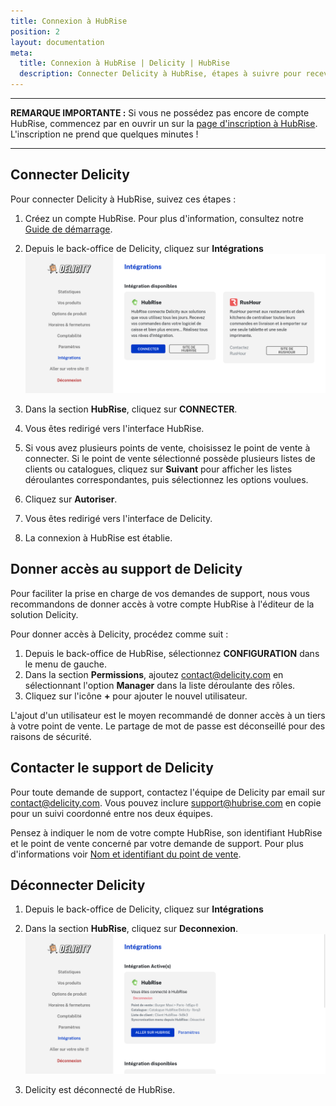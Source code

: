 ```yaml
---
title: Connexion à HubRise
position: 2
layout: documentation
meta:
  title: Connexion à HubRise | Delicity | HubRise
  description: Connecter Delicity à HubRise, étapes à suivre pour recevoir vos commandes Delicity dans votre logiciel de caisse. Centralisez vos commandes.
---
```


---

**REMARQUE IMPORTANTE :** Si vous ne possédez pas encore de compte HubRise, commencez par en ouvrir un sur la [page d'inscription à HubRise](https://manager.hubrise.com/signup). L'inscription ne prend que quelques minutes !

---

## Connecter Delicity

Pour connecter Delicity à HubRise, suivez ces étapes :

1. Créez un compte HubRise. Pour plus d'information, consultez notre [Guide de démarrage](/docs/get-started).
1. Depuis le back-office de Delicity, cliquez sur **Intégrations**
   ![Connexion HubRise sur Delicity](./images/001-delicity-connect.png)

1. Dans la section **HubRise**, cliquez sur **CONNECTER**.
1. Vous êtes redirigé vers l'interface HubRise.
1. Si vous avez plusieurs points de vente, choisissez le point de vente à connecter. Si le point de vente sélectionné possède plusieurs listes de clients ou catalogues, cliquez sur **Suivant** pour afficher les listes déroulantes correspondantes, puis sélectionnez les options voulues.
1. Cliquez sur **Autoriser**.
1. Vous êtes redirigé vers l'interface de Delicity.
1. La connexion à HubRise est établie.

## Donner accès au support de Delicity

Pour faciliter la prise en charge de vos demandes de support, nous vous recommandons de donner accès à votre compte HubRise à l'éditeur de la solution Delicity.

Pour donner accès à Delicity, procédez comme suit :

1. Depuis le back-office de HubRise, sélectionnez **CONFIGURATION** dans le menu de gauche.
1. Dans la section **Permissions**, ajoutez contact@delicity.com en sélectionnant l'option **Manager** dans la liste déroulante des rôles.
1. Cliquez sur l'icône **+** pour ajouter le nouvel utilisateur.

L'ajout d'un utilisateur est le moyen recommandé de donner accès à un tiers à votre point de vente. Le partage de mot de passe est déconseillé pour des raisons de sécurité.

## Contacter le support de Delicity

Pour toute demande de support, contactez l'équipe de Delicity par email sur contact@delicity.com. Vous pouvez inclure support@hubrise.com en copie pour un suivi coordonné entre nos deux équipes.

Pensez à indiquer le nom de votre compte HubRise, son identifiant HubRise et le point de vente concerné par votre demande de support. Pour plus d'informations voir [Nom et identifiant du point de vente](/docs/locations#location-name-and-id).

## Déconnecter Delicity

1. Depuis le back-office de Delicity, cliquez sur **Intégrations**
2. Dans la section **HubRise**, cliquez sur **Deconnexion**.
   ![Déconnexion d'HubRise sur Delicity](./images/002-delicity-disconnect.png)

3. Delicity est déconnecté de HubRise.
